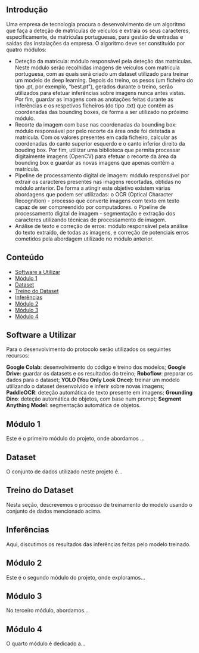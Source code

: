 ## Introdução

Uma empresa de tecnologia procura o desenvolvimento de um algoritmo que faça a deteção de matrículas de veículos e extraia os seus caracteres, especificamente, de matrículas portuguesas, para gestão de entradas e saídas das instalações da empresa.
O algoritmo deve ser constituído por quatro módulos:
-	Deteção da matrícula: módulo responsável pela deteção das matrículas. Neste módulo serão recolhidas imagens de veículos com matrícula portuguesa, com as quais será criado um dataset utilizado para treinar um modelo de deep learning. Depois do treino, os pesos (um ficheiro do tipo .pt, por exemplo, “best.pt”), gerados durante o treino, serão utilizados para efetuar inferências sobre imagens nunca antes vistas. Por fim, guardar as imagens com as anotações feitas durante as inferências e os respetivos ficheiros (do tipo .txt) que contêm as coordenadas das bounding boxes, de forma a ser utilizado no próximo módulo. 
-	Recorte da imagem com base nas coordenadas da bounding box: módulo responsável por pelo recorte da área onde foi detetada a matrícula. Com os valores presentes em cada ficheiro, calcular as coordenadas do canto superior esquerdo e o canto inferior direito da bouding box. Por fim, utilizar uma biblioteca que permita processar digitalmente imagens (OpenCV) para efetuar o recorte da área da bounding box e guardar as novas imagens que apenas contêm a matrícula.
-	 Pipeline de processamento digital de imagem: módulo responsável por extrair os caracteres presentes nas imagens recortadas, obtidas no módulo anterior. De forma a atingir este objetivo existem várias abordagens que podem ser utilizadas:
o	OCR (Optical Character Recognition) - processo que converte imagens com texto em texto capaz de ser compreendido por computadores.
o	Pipeline de processamento digital de imagem - segmentação e extração dos caracteres utilizando técnicas de processamento de imagem.
-	Análise de texto e correção de erros: módulo responsável pela análise do texto extraído, de todas as imagens, e correção de potenciais erros cometidos pela abordagem utilizado no módulo anterior.


## Conteúdo

- [Software a Utilizar](#software-a-utilizar)
- [Módulo 1](#módulo-1)
- [Dataset](#dataset)
- [Treino do Dataset](#treino-do-dataset)
- [Inferências](#inferências)
- [Módulo 2](#módulo-2)
- [Módulo 3](#módulo-3)
- [Módulo 4](#módulo-4)

## Software a Utilizar

Para o desenvolvimento do protocolo serão utilizados os seguintes recursos:

**Google Colab**: desenvolvimento do código e treino dos modelos;
**Google Drive**: guardar os datasets e os resultados do treino;
**Roboflow**: preparar os dados para o dataset;
**YOLO (You Only Look Once)**: treinar um modelo utilizando o dataset desenvolvido e inferir sobre novas imagens;
**PaddleOCR**: deteção automática de texto presente em imagens;
**Grounding Dino**: deteção automática de objetos, com base num prompt;
**Segment Anything Model**: segmentação automática de objetos.


## Módulo 1
Este é o primeiro módulo do projeto, onde abordamos ...

## Dataset
O conjunto de dados utilizado neste projeto é...

## Treino do Dataset
Nesta seção, descrevemos o processo de treinamento do modelo usando o conjunto de dados mencionado acima.

## Inferências
Aqui, discutimos os resultados das inferências feitas pelo modelo treinado.

## Módulo 2
Este é o segundo módulo do projeto, onde exploramos...

## Módulo 3
No terceiro módulo, abordamos...

## Módulo 4
O quarto módulo é dedicado a...

